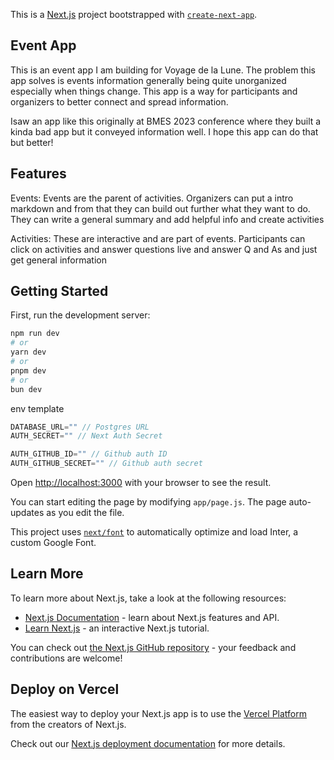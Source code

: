 This is a [Next.js](https://nextjs.org/) project bootstrapped with [`create-next-app`](https://github.com/vercel/next.js/tree/canary/packages/create-next-app).

## Event App

This is an event app I am building for Voyage de la Lune. The problem this app solves is events information generally being quite unorganized especially when things change. This app is a way for participants and organizers to better connect and spread information.

Isaw an app like this originally at BMES 2023 conference where they built a kinda bad app but it conveyed information well. I hope this app can do that but better!

## Features

Events:
Events are the parent of activities. Organizers can put a intro markdown and from that they can build out further what they want to do. They can write a general summary and add helpful info and create activities

Activities:
These are interactive and are part of events. Participants can click on activities and answer questions live and answer Q and As and just get general information

## Getting Started
First, run the development server:

```bash
npm run dev
# or
yarn dev
# or
pnpm dev
# or
bun dev
```

env template
```js
DATABASE_URL="" // Postgres URL
AUTH_SECRET="" // Next Auth Secret

AUTH_GITHUB_ID="" // Github auth ID
AUTH_GITHUB_SECRET="" // Github auth secret
```

Open [http://localhost:3000](http://localhost:3000) with your browser to see the result.

You can start editing the page by modifying `app/page.js`. The page auto-updates as you edit the file.

This project uses [`next/font`](https://nextjs.org/docs/basic-features/font-optimization) to automatically optimize and load Inter, a custom Google Font.

## Learn More

To learn more about Next.js, take a look at the following resources:

- [Next.js Documentation](https://nextjs.org/docs) - learn about Next.js features and API.
- [Learn Next.js](https://nextjs.org/learn) - an interactive Next.js tutorial.

You can check out [the Next.js GitHub repository](https://github.com/vercel/next.js/) - your feedback and contributions are welcome!

## Deploy on Vercel

The easiest way to deploy your Next.js app is to use the [Vercel Platform](https://vercel.com/new?utm_medium=default-template&filter=next.js&utm_source=create-next-app&utm_campaign=create-next-app-readme) from the creators of Next.js.

Check out our [Next.js deployment documentation](https://nextjs.org/docs/deployment) for more details.
